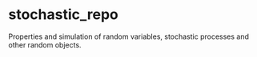 # stochastic_repo
Properties and simulation of random variables, stochastic processes and other random objects.
